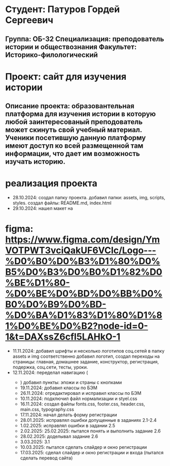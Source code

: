 # Студент: Патуров Гордей Сергеевич
Группа: ОБ-32
Специализация: преподователь истории и обществознания 
Факультет: Историко-филологический
---
# Проект: сайт для изучения истории 
Описание проекта: образовантельная платформа для изучения истории в которую любой заинтересованый преподователь может скинуть свой учебный материал. Ученики посетившую данную платформу имеют доступ ко всей размещенной там информации, что дает им возможность изучать историю.
---
# реализация проекта 
- 28.10.2024: создал папку проекта. добавил папки: assets, img, scripts, styles. создал файлы: README.md, index.html 
- 29.10.2024: нашел макет на 
# figma: https://www.figma.com/design/YmVOTPWT3vciQakUF6VClc/Logo---%D0%B0%D0%B3%D1%80%D0%B5%D0%B3%D0%B0%D1%82%D0%BE%D1%80-%D0%BE%D0%BD%D0%BB%D0%B0%D0%B9%D0%BD-%D0%BA%D1%83%D1%80%D1%81%D0%BE%D0%B2?node-id=0-1&t=DAXssZ6cfI5LAHkO-1
- 11.11.2024: добавил шрифты и несколько логотипов соц.сетей в папку assets и img соответственно добавил логотип, создал переходы на страницы: главная, домашнее задание, конструктор, регистрация, подержка, соц.сети, тесты, уроки.
- 12.11.2024: переделал навигацию (<nav> <ul> <li>) добавил пункты: эпожи и страны с кнопками 
- 19.11.2024: добавил классы по БЭМ
- 26.11.2024: отредактировал и исправил классы по БЭМ
- 10.11.2024: подключил файл нормализации и styel.css
- 16.11.2024: создал файлы fonts.css, footer.css, header.css, main.css, typography.css 
- 17.11.2024: начал делать форму регистрации 
- 28.01.2025: исправлял ошибки допущенные в заданиях 2.1-2.4
- 1.02.2025: исправлял ошибки в задании 2.5
- 2.02.2025: 25.02.2025: пытался понять и выполнить задание 2.6
- 28.02.2025: доделывал задание 2.6
- 3.03.2025: 3.1
- 10.03.2025: пытался сделать слайдер и окно регистрации
- 17.03.2025: сделал слайдер и окно регистрации и входа (пытался сделать перевод сайта)